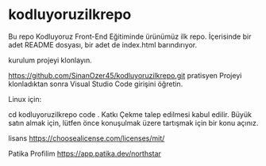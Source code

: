 # kodluyoruzilkrepo
Bu repo Kodluyoruz Front-End Eğitiminde ürünümüz ilk repo. İçerisinde bir adet README dosyası, bir adet de index.html barındırıyor.

kurulum
projeyi klonlayın.

https://github.com/SinanOzer45/kodluyoruzilkrepo.git
pratisyen
Projeyi klonladıktan sonra Visual Studio Code girişini öğretin.

Linux için:

cd kodluyoruzilkrepo
code .
Katkı
Çekme talep edilmesi kabul edilir. Büyük satın almak için, lütfen önce konuşulmak üzere tartışmak için bir konu açınız.

lisans
https://choosealicense.com/licenses/mit/

Patika Profilim
https://app.patika.dev/northstar